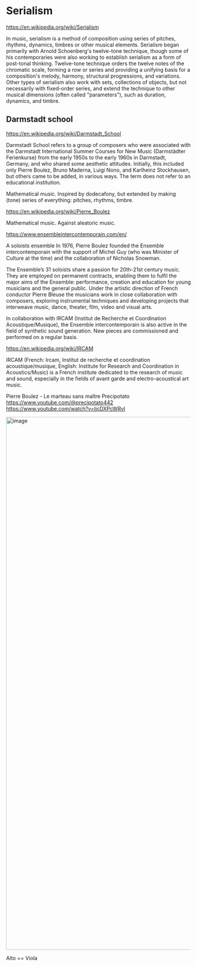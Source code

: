 # Serialism

https://en.wikipedia.org/wiki/Serialism

In music, serialism is a method of composition using series of pitches, rhythms, dynamics, timbres or other musical elements. Serialism began primarily with Arnold Schoenberg's twelve-tone technique, though some of his contemporaries were also working to establish serialism as a form of post-tonal thinking. Twelve-tone technique orders the twelve notes of the chromatic scale, forming a row or series and providing a unifying basis for a composition's melody, harmony, structural progressions, and variations. Other types of serialism also work with sets, collections of objects, but not necessarily with fixed-order series, and extend the technique to other musical dimensions (often called "parameters"), such as duration, dynamics, and timbre.

## Darmstadt school

https://en.wikipedia.org/wiki/Darmstadt_School

Darmstadt School refers to a group of composers who were associated with the Darmstadt International Summer Courses for New Music (Darmstädter Ferienkurse) from the early 1950s to the early 1960s in Darmstadt, Germany, and who shared some aesthetic attitudes. Initially, this included only Pierre Boulez, Bruno Maderna, Luigi Nono, and Karlheinz Stockhausen, but others came to be added, in various ways. The term does not refer to an educational institution.

Mathematical music.
Inspired by dodecafony, but extended by making (tone) series of everything: pitches, rhythms, timbre.

https://en.wikipedia.org/wiki/Pierre_Boulez

Mathematical music.
Against aleatoric music.

https://www.ensembleintercontemporain.com/en/

A soloists ensemble
In 1976, Pierre Boulez founded the Ensemble intercontemporain with the support of Michel Guy (who was Minister of Culture at the time) and the collaboration of Nicholas Snowman.

The Ensemble’s 31 soloists share a passion for 20th-21st century music. They are employed on permanent contracts, enabling them to fulfil the major aims of the Ensemble: performance, creation and education for young musicians and the general public. Under the artistic direction of French conductor Pierre Bleuse the musicians work in close collaboration with composers, exploring instrumental techniques and developing projects that interweave music, dance, theater, film, video and visual arts.

In collaboration with IRCAM (Institut de Recherche et Coordination Acoustique/Musique), the Ensemble intercontemporain is also active in the field of synthetic sound generation. New pieces are commissioned and performed on a regular basis.

https://en.wikipedia.org/wiki/IRCAM

IRCAM (French: Ircam, Institut de recherche et coordination acoustique/musique, English: Institute for Research and Coordination in Acoustics/Music) is a French institute dedicated to the research of music and sound, especially in the fields of avant garde and electro-acoustical art music.

Pierre Boulez - Le marteau sans maître
Precipotato https://www.youtube.com/@precipotato442
https://www.youtube.com/watch?v=ljcDXPcWRvI

<img width="1451" alt="image" src="https://github.com/user-attachments/assets/0a94f792-f3eb-41d8-8745-0196a99d4569">

Alto == Viola


